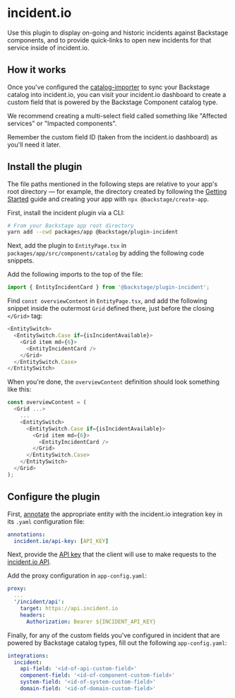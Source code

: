 # incident.io

Use this plugin to display on-going and historic incidents against Backstage
components, and to provide quick-links to open new incidents for that service
inside of incident.io.

## How it works

[importer]: https://github.com/incident/catalog-importer

Once you've configured the [catalog-importer][importer] to sync your Backstage
catalog into incident.io, you can visit your incident.io dashboard to create a
custom field that is powered by the Backstage Component catalog type.

We recommend creating a multi-select field called something like "Affected
services" or "Impacted components".

Remember the custom field ID (taken from the incident.io dashboard) as you'll
need it later.

## Install the plugin

The file paths mentioned in the following steps are relative to your app's root
directory — for example, the directory created by following the [Getting
Started](https://backstage.io/docs/getting-started/) guide and creating your app
with `npx @backstage/create-app`.

First, install the incident plugin via a CLI:

```bash
# From your Backstage app root directory
yarn add --cwd packages/app @backstage/plugin-incident
```

Next, add the plugin to `EntityPage.tsx` in
`packages/app/src/components/catalog` by adding the following code snippets.

Add the following imports to the top of the file:

```ts
import { EntityIncidentCard } from '@backstage/plugin-incident';
```

Find `const overviewContent` in `EntityPage.tsx`, and add the following snippet
inside the outermost `Grid` defined there, just before the closing `</Grid>`
tag:

```ts
<EntitySwitch>
  <EntitySwitch.Case if={isIncidentAvailable}>
    <Grid item md={6}>
      <EntityIncidentCard />
    </Grid>
  </EntitySwitch.Case>
</EntitySwitch>
```

When you're done, the `overviewContent` definition should look something like
this:

```ts
const overviewContent = (
  <Grid ...>
    ...
    <EntitySwitch>
      <EntitySwitch.Case if={isIncidentAvailable}>
        <Grid item md={6}>
          <EntityIncidentCard />
        </Grid>
      </EntitySwitch.Case>
    </EntitySwitch>
  </Grid>
);
```

## Configure the plugin

[annotate]: https://backstage.io/docs/features/software-catalog/descriptor-format#annotations-optional

First, [annotate][annotate] the appropriate entity with the incident.io
integration key in its `.yaml` configuration file:

```yaml
annotations:
  incident.io/api-key: [API_KEY]
```

[api-keys]: https://app.incident.io/settings/api-keys/
[api-docs]: https://api-docs.incident.io/

Next, provide the [API key][api-keys] that the client will use to make requests
to the [incident.io API][api-docs].

Add the proxy configuration in `app-config.yaml`:

```yaml
proxy:
  ...
  '/incident/api':
    target: https://api.incident.io
    headers:
      Authorization: Bearer ${INCIDENT_API_KEY}
```

Finally, for any of the custom fields you've configured in incident that are
powered by Backstage catalog types, fill out the following `app-config.yaml`:

```yaml
integrations:
  incident:
    api-field: '<id-of-api-custom-field>'
    component-field: '<id-of-component-custom-field>'
    system-field: '<id-of-system-custom-field>'
    domain-field: '<id-of-domain-custom-field>'
```
